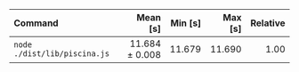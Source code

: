 | Command | Mean [s] | Min [s] | Max [s] | Relative |
|:---|---:|---:|---:|---:|
| `node ./dist/lib/piscina.js` | 11.684 ± 0.008 | 11.679 | 11.690 | 1.00 |
